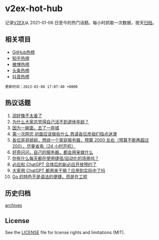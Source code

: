 # v2ex-hot-hub

 记录[V2EX](https://www.v2ex.com/)从 2021-01-06 日至今的热门话题。每小时抓取一次数据，按天[归档](archives)。
 
 ## 相关项目

- [GitHub热榜](https://github.com/lonnyzhang423/github-hot-hub)
- [知乎热榜](https://github.com/lonnyzhang423/zhihu-hot-hub)
- [微博热榜](https://github.com/lonnyzhang423/weibo-hot-hub)
- [头条热榜](https://github.com/lonnyzhang423/toutiao-hot-hub)
- [抖音热榜](https://github.com/lonnyzhang423/douyin-hot-hub)


 `更新时间：2023-02-08 17:07:40 +0800`

## 热议话题

1. [润好像不太香了](https://www.v2ex.com/t/914098)
1. [为什么大家总觉得自己活不到退休年龄？](https://www.v2ex.com/t/914182)
1. [因为一碗面，去了一座城](https://www.v2ex.com/t/914130)
1. [第一次网恋,初面应该做些什么,恳请各位彦祖们指点迷津](https://www.v2ex.com/t/914216)
1. [各位哥哥姐姐，想组一个家庭服务器，预算 2000 左右（预算不能再超过 200），尽量省电（24 小时开机）](https://www.v2ex.com/t/914204)
1. [好奇问问，自己的服务器，都会用来做什么](https://www.v2ex.com/t/914108)
1. [你有什么每天都在使用捷径/自动化的场景吗？](https://www.v2ex.com/t/914186)
1. [必应和 ChatGPT 合体后的新必应开放预约了](https://www.v2ex.com/t/914134)
1. [大家用 ChatGPT 都用来干嘛？应用到实际中了吗](https://www.v2ex.com/t/914138)
1. [Go 的特色不是语法的便捷，而是在工程](https://www.v2ex.com/t/914114)

## 历史归档

[archives](archives)

## License

See the [LICENSE](LICENSE) file for license rights and limitations (MIT).
